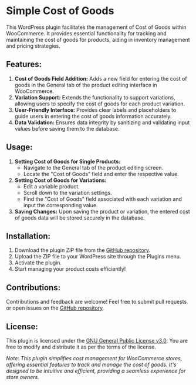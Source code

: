   <h1>Simple Cost of Goods</h1>
  <p>This WordPress plugin facilitates the management of Cost of Goods within WooCommerce. It provides essential functionality for tracking and maintaining the cost of goods for products, aiding in inventory management and pricing strategies.</p>
  
  <h2>Features:</h2>
  <ol>
    <li><strong>Cost of Goods Field Addition:</strong> Adds a new field for entering the cost of goods in the General tab of the product editing interface in WooCommerce.</li>
    <li><strong>Variation Support:</strong> Extends the functionality to support variations, allowing users to specify the cost of goods for each product variation.</li>
    <li><strong>User-Friendly Interface:</strong> Provides clear labels and placeholders to guide users in entering the cost of goods information accurately.</li>
    <li><strong>Data Validation:</strong> Ensures data integrity by sanitizing and validating input values before saving them to the database.</li>
  </ol>

  <h2>Usage:</h2>
  <ol>
    <li><strong>Setting Cost of Goods for Single Products:</strong>
      <ul>
        <li>Navigate to the General tab of the product editing screen.</li>
        <li>Locate the "Cost of Goods" field and enter the respective value.</li>
      </ul>
    </li>
    <li><strong>Setting Cost of Goods for Variations:</strong>
      <ul>
        <li>Edit a variable product.</li>
        <li>Scroll down to the variation settings.</li>
        <li>Find the "Cost of Goods" field associated with each variation and input the corresponding value.</li>
      </ul>
    </li>
    <li><strong>Saving Changes:</strong> Upon saving the product or variation, the entered cost of goods data will be stored securely in the database.</li>
  </ol>

  <h2>Installation:</h2>
  <ol>
    <li>Download the plugin ZIP file from the <a href="link_to_repository">GitHub repository</a>.</li>
    <li>Upload the ZIP file to your WordPress site through the Plugins menu.</li>
    <li>Activate the plugin.</li>
    <li>Start managing your product costs efficiently!</li>
  </ol>

  <h2>Contributions:</h2>
  <p>Contributions and feedback are welcome! Feel free to submit pull requests or open issues on the <a href="link_to_repository">GitHub repository</a>.</p>

  <h2>License:</h2>
  <p>This plugin is licensed under the <a href="link_to_license">GNU General Public License v3.0</a>. You are free to modify and distribute it as per the terms of the license.</p>

  <p><em>Note: This plugin simplifies cost management for WooCommerce stores, offering essential features to track and manage the cost of goods. It's designed to be intuitive and efficient, providing a seamless experience for store owners.</em></p>
